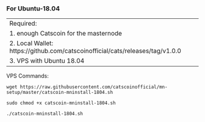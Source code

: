 ### For Ubuntu-18.04

<table>
<tr><td>Required:</td></tr>
<tr><td>1. enough Catscoin for the masternode </td></tr>
<tr><td>2. Local Wallet: https://github.com/catscoinofficial/cats/releases/tag/v1.0.0</td></tr>
<tr><td>3. VPS with Ubuntu 18.04</td></tr>
</table>


VPS Commands:

```
wget https://raw.githubusercontent.com/catscoinofficial/mn-setup/master/catscoin-mninstall-1804.sh
```

```
sudo chmod +x catscoin-mninstall-1804.sh
```

```
./catscoin-mninstall-1804.sh
```
